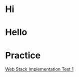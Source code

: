 # Hi

# Hello

# Practice

[Web Stack Implementation Test 1](https://www.darey.io/docs/web-stack-implementation-lamp-stack-in-aws/)

